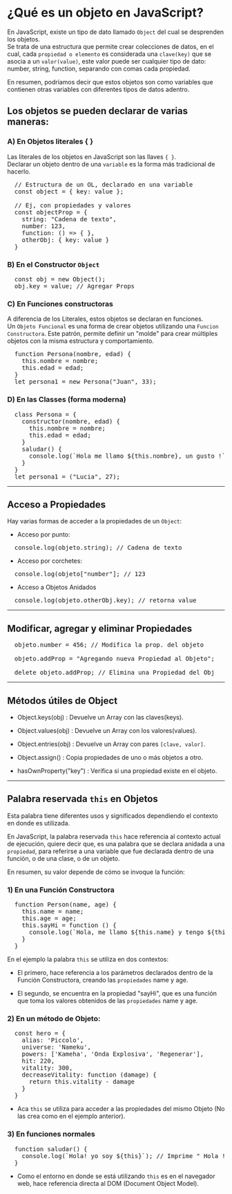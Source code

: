 #  ¿Qué es un objeto en JavaScript?

En JavaScript, existe un tipo de dato llamado `Object` del cual se desprenden los objetos.  
Se trata de una estructura que permite crear colecciones de datos, en el cual, cada `propiedad o elemento` es considerada una `clave(key)` que se asocia a un `valor(value)`, este valor puede ser cualquier tipo de dato: number, string, function, separando con comas cada propiedad.  

En resumen, podríamos decir que estos objetos son como variables que contienen otras variables con diferentes tipos de datos adentro.  
  
## Los objetos se pueden declarar de varias maneras:  

### **A)** En Objetos literales { }  

Las literales de los objetos en JavaScript son las llaves `{ }`.  
Declarar un objeto dentro de una `variable` es la forma más tradicional de hacerlo.

<pre>
  // Estructura de un OL, declarado en una variable
  const object = { key: value };

  // Ej, con propiedades y valores
  const objectProp = {
    string: "Cadena de texto",
    number: 123,
    function: () => { },
    otherObj: { key: value }
  }
</pre>  

### **B)** En el Constructor `Object`

<pre>
  const obj = new Object();
  obj.key = value; // Agregar Props
</pre>  

### **C)** En Funciones constructoras

A diferencia de los Literales, estos objetos se declaran en funciones.  
Un `Objeto Funcional` es una forma de crear objetos utilizando una `Funcion Constructora`. Este patrón, permite definir un "molde" para crear múltiples objetos con la misma estructura y comportamiento.

<pre>
  function Persona(nombre, edad) {
    this.nombre = nombre;
    this.edad = edad;
  }
  let persona1 = new Persona("Juan", 33);
</pre>  

### **D)** En las Classes (forma moderna)

<pre>
  class Persona = {
    constructor(nombre, edad) {
      this.nombre = nombre;
      this.edad = edad;
    }
    saludar() {
      console.log(`Hola me llamo ${this.nombre}, un gusto !`);
    }
  }
  let persona1 = ("Lucia", 27);
</pre>  


---  

## Acceso a Propiedades

Hay varias formas de acceder a la propiedades de un `Object`:

- Acceso por punto:

<pre>
  console.log(objeto.string); // Cadena de texto
</pre>

- Acceso por corchetes:

<pre>
  console.log(objeto["number"]; // 123
</pre>

- Acceso a Objetos Anidados

<pre>
  console.log(objeto.otherObj.key); // retorna value
</pre>  


---  

## Modificar, agregar y eliminar Propiedades

<pre>
  objeto.number = 456; // Modifica la prop. del objeto

  objeto.addProp = "Agregando nueva Propiedad al Objeto";

  delete objeto.addProp; // Elimina una Propiedad del Obj
</pre>  


---  

## Métodos útiles de Object

- Object.keys(obj) : Devuelve un Array con las claves(keys).  

- Object.values(obj) : Devuelve un Array con los valores(values).  

- Object.entries(obj) : Devuelve un Array con pares `[clave, valor]`.  

- Object.assign() : Copia propiedades de uno o más objetos a otro.  

- hasOwnProperty("key") : Verifica si una propiedad existe en el objeto.  


---

## Palabra reservada `this` en Objetos

Esta palabra tiene diferentes usos y significados dependiendo el contexto en donde es utilizada.  

En JavaScript, la palabra reservada `this` hace referencia al contexto actual de ejecución, quiere decir que, es una palabra que se declara anidada a una `propiedad`, para referirse a una variable que fue declarada dentro de una función, o de una clase, o de un objeto.  

En resumen, su valor depende de cómo se invoque la función:

### 1) En una Función Constructora

<pre>
  function Person(name, age) {
    this.name = name;
    this.age = age;
    this.sayHi = function () {
      console.log(`Hola, me llamo ${this.name} y tengo ${this.age} años`);
    }
  }
</pre>  

En el ejemplo la palabra `this` se utiliza en dos contextos:

- El primero, hace referencia a los parámetros declarados dentro de la Función Constructora, creando las `propiedades` name y age.  

- El segundo, se encuentra en la propiedad "sayHi", que es una función que toma los valores obtenidos de las `propiedades` name y age.  

### 2) En un método de Objeto:  

<pre>
  const hero = {
    alias: 'Piccolo',
    universe: 'Nameku',
    powers: ['Kameha', 'Onda Explosiva', 'Regenerar'],
    hit: 220,
    vitality: 300,
    decreaseVitality: function (damage) {
      return this.vitality - damage
    }
  }
</pre>

- Aca `this` se utiliza para acceder a las propiedades del mismo Objeto (No las crea como en el ejemplo anterior).  


### 3) En funciones normales

<pre>
  function saludar() {
    console.log(`Hola! yo soy ${this}`); // Imprime " Hola ! yo soy [object Window] "
  }
</pre>

- Como el entorno en donde se está utilizando `this` es en el navegador web, hace referencia directa al DOM (Document Object Model).
